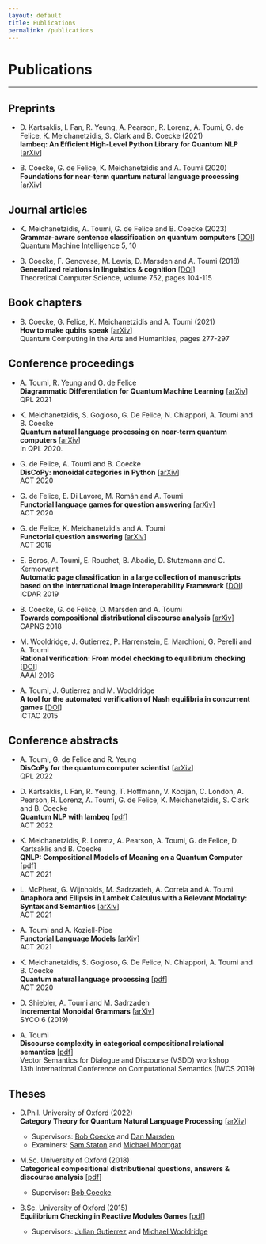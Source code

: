 ```yaml
---
layout: default
title: Publications
permalink: /publications
---
```


# Publications

---

## Preprints

* D. Kartsaklis, I. Fan, R. Yeung, A. Pearson, R. Lorenz, A. Toumi, G. de Felice, K. Meichanetzidis, S. Clark and B. Coecke (2021) <br>
  **lambeq: An Efficient High-Level Python Library for Quantum NLP**
  [[arXiv](https://arxiv.org/abs/2110.04236)]

* B. Coecke, G. de Felice, K. Meichanetzidis and A. Toumi (2020) <br>
  **Foundations for near-term quantum natural language processing**
  [[arXiv](https://arxiv.org/abs/2012.03755)]

## Journal articles

* K. Meichanetzidis, A. Toumi, G. de Felice and B. Coecke (2023) <br>
  **Grammar-aware sentence classification on quantum computers**
  [[DOI](http://dx.doi.org/10.1007/s42484-023-00097-1)] <br>
  Quantum Machine Intelligence 5, 10

* B. Coecke, F. Genovese, M. Lewis, D. Marsden and A. Toumi (2018) <br>
  **Generalized relations in linguistics & cognition**
  [[DOI](https://doi.org/10.1016/j.tcs.2018.03.008)] <br>
  Theoretical Computer Science, volume 752, pages 104-115

## Book chapters

* B. Coecke, G. Felice, K. Meichanetzidis and A. Toumi (2021) <br>
  **How to make qubits speak** [[arXiv](https://arxiv.org/abs/2107.06776)] <br>
  Quantum Computing in the Arts and Humanities, pages 277-297

## Conference proceedings

* A. Toumi, R. Yeung and G. de Felice <br>
  **Diagrammatic Differentiation for Quantum Machine Learning**
  [[arXiv](https://arxiv.org/abs/2103.07960)] <br>
  QPL 2021

* K. Meichanetzidis, S. Gogioso, G. De Felice, N. Chiappori, A. Toumi and B. Coecke <br>
  **Quantum natural language processing on near-term quantum computers**
  [[arXiv](https://arxiv.org/abs/2005.04147)] <br>
  In QPL 2020.

* G. de Felice, A. Toumi and B. Coecke <br>
  **DisCoPy: monoidal categories in Python**
  [[arXiv](https://arxiv.org/abs/2005.02975)] <br>
  ACT 2020

* G. de Felice, E. Di Lavore, M. Román and A. Toumi <br>
  **Functorial language games for question answering**
  [[arXiv](https://arxiv.org/abs/2005.09439)] <br>
  ACT 2020

* G. de Felice, K. Meichanetzidis and A. Toumi <br>
  **Functorial question answering**
  [[arXiv](https://arxiv.org/abs/1905.07408)] <br>
  ACT 2019

* E. Boros, A. Toumi, E. Rouchet, B. Abadie, D. Stutzmann and C. Kermorvant <br>
  **Automatic page classification in a large collection of manuscripts based on the International Image Interoperability Framework**
  [[DOI](https://doi.org/10.1109/ICDAR.2019.00126)] <br>
  ICDAR 2019

* B. Coecke, G. de Felice, D. Marsden and A. Toumi <br>
  **Towards compositional distributional discourse analysis**
  [[arXiv](https://arxiv.org/abs/1811.03277)] <br>
  CAPNS 2018

* M. Wooldridge, J. Gutierrez, P. Harrenstein, E. Marchioni, G. Perelli and A. Toumi <br>
  **Rational verification: From model checking to equilibrium checking**
  [[DOI](https://doi.org/10.1016/j.artint.2017.04.003)] <br>
  AAAI 2016

* A. Toumi, J. Gutierrez and M. Wooldridge <br>
  **A tool for the automated verification of Nash equilibria in concurrent games**
  [[DOI](https://doi.org/10.1007/978-3-319-25150-9_34)] <br>
  ICTAC 2015

## Conference abstracts

* A. Toumi, G. de Felice and R. Yeung <br>
  **DisCoPy for the quantum computer scientist**
  [[arXiv](https://arxiv.org/abs/2205.05190)] <br>
  QPL 2022

* D. Kartsaklis, I. Fan, R. Yeung, T. Hoffmann, V. Kocijan, C. London, A. Pearson, R. Lorenz, A. Toumi, G. de Felice, K. Meichanetzidis, S. Clark and B. Coecke <br>
  **Quantum NLP with lambeq**
  [[pdf](https://msp.cis.strath.ac.uk/act2022/papers/ACT2022_paper_7003.pdf)] <br>
  ACT 2022

* K. Meichanetzidis, R. Lorenz, A. Pearson, A. Toumi, G. de Felice, D. Kartsaklis and B. Coecke <br>
  **QNLP: Compositional Models of Meaning on a Quantum Computer**
  [[pdf](https://www.cl.cam.ac.uk/events/act2021/papers/ACT_2021_paper_39.pdf)] <br>
  ACT 2021

* L. McPheat, G. Wijnholds, M. Sadrzadeh, A. Correia and A. Toumi <br>
  **Anaphora and Ellipsis in Lambek Calculus with a Relevant Modality: Syntax and Semantics**
  [[arXiv](https://arxiv.org/abs/2110.10641)] <br>
  ACT 2021

* A. Toumi and A. Koziell-Pipe <br>
  **Functorial Language Models**
  [[arXiv](https://arxiv.org/abs/2103.14411)] <br>
  ACT 2021

* K. Meichanetzidis, S. Gogioso, G. De Felice, N. Chiappori, A. Toumi and B. Coecke <br>
  **Quantum natural language processing**
  [[pdf](http://www.cs.ox.ac.uk/people/bob.coecke/QNLP-ACT.pdf)] <br>
  ACT 2020

* D. Shiebler, A. Toumi and M. Sadrzadeh <br>
  **Incremental Monoidal Grammars**
  [[arXiv](https://arxiv.org/abs/2001.02296)] <br>
  SYCO 6 (2019)

* A. Toumi <br>
  **Discourse complexity in categorical compositional relational semantics** [[pdf](https://aclanthology.org/W19-0900.pdf)] <br>
  Vector Semantics for Dialogue and Discourse (VSDD) workshop <br>
  13th International Conference on Computational Semantics (IWCS 2019)

## Theses

* D.Phil. University of Oxford (2022) <br>
  **Category Theory for Quantum Natural Language Processing**
  [[arXiv](https://arxiv.org/abs/2212.06615)]
  - Supervisors: [Bob Coecke](https://en.wikipedia.org/wiki/Bob_Coecke) and [Dan Marsden](https://stringdiagram.com/)
  - Examiners: [Sam Staton](https://www.cs.ox.ac.uk/people/samuel.staton/main.html) and [Michael Moortgat](https://www.uu.nl/medewerkers/MJMoortgat)

* M.Sc. University of Oxford (2018) <br>
  **Categorical compositional distributional questions, answers & discourse analysis**
  [[pdf](http://www.cs.ox.ac.uk/people/bob.coecke/AlexisMSc.pdf)]
  - Supervisor: [Bob Coecke](https://en.wikipedia.org/wiki/Bob_Coecke)

* B.Sc. University of Oxford (2015) <br>
  **Equilibrium Checking in Reactive Modules Games**
  [[pdf](https://github.com/toumix/eagle/blob/master/report.pdf)]
  - Supervisors: [Julian Gutierrez](https://research.monash.edu/en/persons/julian-gutierrez-santiago) and [Michael Wooldridge](https://www.cs.ox.ac.uk/people/michael.wooldridge/)
